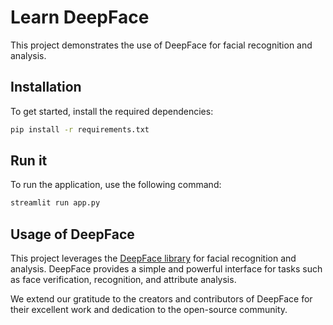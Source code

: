 # Learn DeepFace


This project demonstrates the use of DeepFace for facial recognition and analysis.

## Installation

To get started, install the required dependencies:
```bash
pip install -r requirements.txt
```

## Run it

To run the application, use the following command:
```bash
streamlit run app.py
```

## Usage of DeepFace

This project leverages the [DeepFace library](https://github.com/serengil/deepface) for facial recognition and analysis. DeepFace provides a simple and powerful interface for tasks such as face verification, recognition, and attribute analysis.

We extend our gratitude to the creators and contributors of DeepFace for their excellent work and dedication to the open-source community.